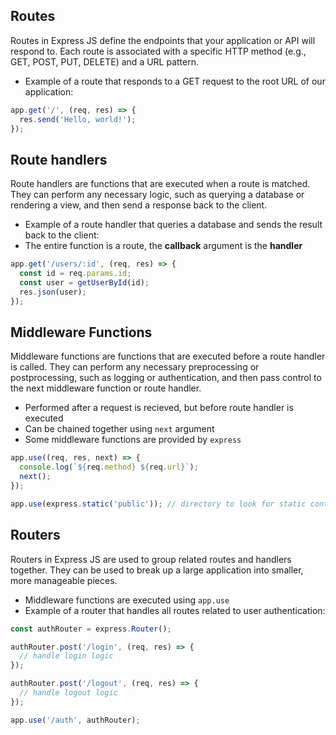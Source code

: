 ## Routes

Routes in Express JS define the endpoints that your application or API will respond to. Each route is associated with a specific HTTP method (e.g., GET, POST, PUT, DELETE) and a URL pattern. 

- Example of a route that responds to a GET request to the root URL of our application:

```javascript
app.get('/', (req, res) => {
  res.send('Hello, world!');
});
```

## Route handlers
Route handlers are functions that are executed when a route is matched. They can perform any necessary logic, such as querying a database or rendering a view, and then send a response back to the client.
- Example of a route handler that queries a database and sends the result back to the client:
- The entire function is a route, the **callback** argument is the **handler**
```javascript
app.get('/users/:id', (req, res) => {
  const id = req.params.id;
  const user = getUserById(id);
  res.json(user);
});
```

## Middleware Functions
Middleware functions are functions that are executed before a route handler is called. They can perform any necessary preprocessing or postprocessing, such as logging or authentication, and then pass control to the next middleware function or route handler.
- Performed after a request is recieved, but before route handler is executed
- Can be chained together using `next` argument
- Some middleware functions are provided by `express`
```javascript
app.use((req, res, next) => {
  console.log(`${req.method} ${req.url}`);
  next();
});
```
```javascript
app.use(express.static('public')); // directory to look for static content
```

## Routers
Routers in Express JS are used to group related routes and handlers together. They can be used to break up a large application into smaller, more manageable pieces.
- Middleware functions are executed using `app.use`
- Example of a router that handles all routes related to user authentication:
```javascript
const authRouter = express.Router();

authRouter.post('/login', (req, res) => {
  // handle login logic
});

authRouter.post('/logout', (req, res) => {
  // handle logout logic
});

app.use('/auth', authRouter);
```
